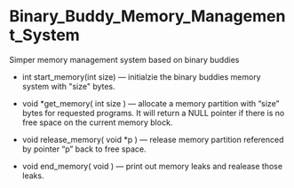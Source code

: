 # Binary_Buddy_Memory_Management_System
Simper memory management system based on binary buddies

- int start_memory(int size) — initialzie the binary buddies memory system with "size" bytes.

- void *get_memory( int size ) — allocate a memory partition with “size” bytes for requested programs. It will return a
NULL pointer if there is no free space on the current memory block.

- void release_memory( void *p ) — release memory partition referenced by pointer “p” back to free space.

- void end_memory( void ) — print out memory leaks and realease those leaks. 
